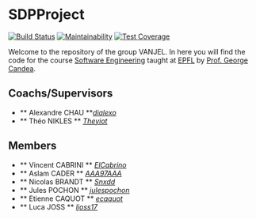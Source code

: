 # SDPProject

[![Build Status](https://travis-ci.org/ElCabrino/SDPProject.svg?branch=master)](https://travis-ci.org/ElCabrino/SDPProject) [![Maintainability](https://api.codeclimate.com/v1/badges/c67cd1f825cd72fe6cb5/maintainability)](https://codeclimate.com/github/ElCabrino/SDPProject/maintainability) [![Test Coverage](https://api.codeclimate.com/v1/badges/c67cd1f825cd72fe6cb5/test_coverage)](https://codeclimate.com/github/ElCabrino/SDPProject/test_coverage)

Welcome to the repository of the group VANJEL. In here you will find the code for the course [Software Engineering](https://github.com/sweng-epfl/public) taught at [EPFL](http://ic.epfl.ch) by [Prof. George Candea](http://dslab.epfl.ch/people/candea).

## Coachs/Supervisors

* ** Alexandre CHAU  **[_dialexo_](https://github.com/dialexo)
* ** Théo NIKLES ** [_Theyiot_](https://github.com/Theyiot)


## Members 

* ** Vincent CABRINI ** [_ElCabrino_](https://github.com/ElCabrino)
* ** Aslam CADER ** [_AAA97AAA_](https://github.com/AAA97AAA)
* ** Nicolas BRANDT ** [_Snxdd_](https://github.com/Snxdd)
* ** Jules POCHON ** [_julespochon_](https://github.com/julespochon)
* ** Etienne CAQUOT ** [_ecaquot_](https://github.com/ecaquot)
* ** Luca JOSS ** [_ljoss17_](https://github.com/ljoss17)





